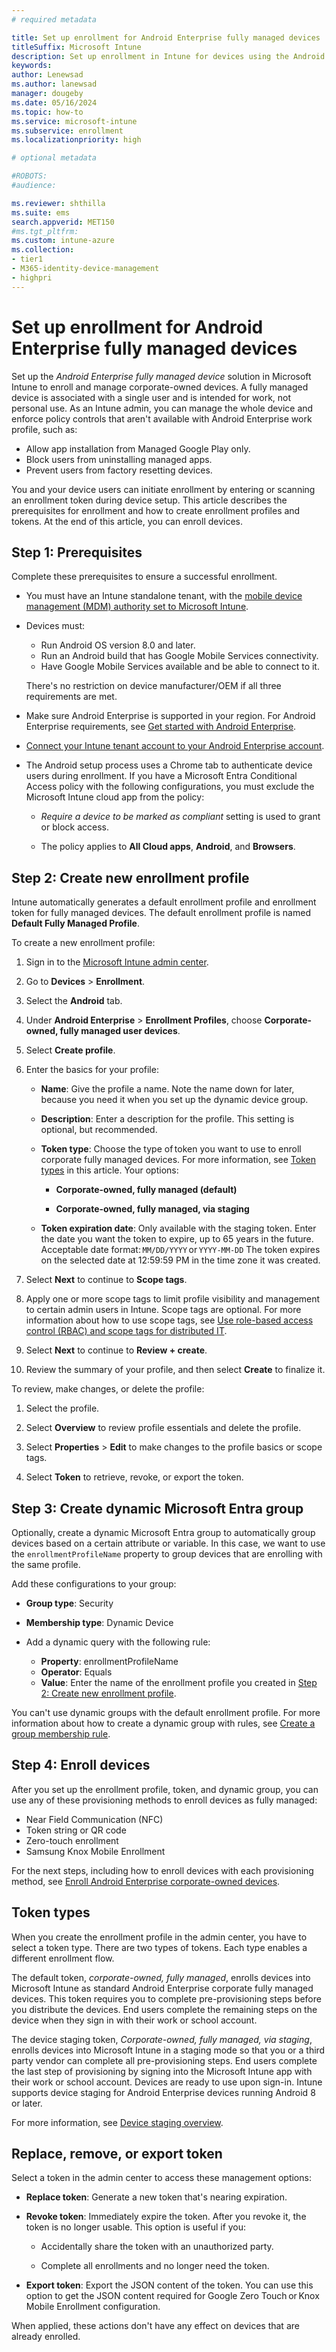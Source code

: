 ```yaml
---
# required metadata

title: Set up enrollment for Android Enterprise fully managed devices
titleSuffix: Microsoft Intune
description: Set up enrollment in Intune for devices using the Android Enterprise fully managed device management solution.
keywords:
author: Lenewsad
ms.author: lanewsad
manager: dougeby
ms.date: 05/16/2024
ms.topic: how-to
ms.service: microsoft-intune
ms.subservice: enrollment
ms.localizationpriority: high

# optional metadata

#ROBOTS:
#audience:

ms.reviewer: shthilla
ms.suite: ems
search.appverid: MET150
#ms.tgt_pltfrm:
ms.custom: intune-azure
ms.collection:
- tier1
- M365-identity-device-management
- highpri
---
```


# Set up enrollment for Android Enterprise fully managed devices  

Set up the *Android Enterprise fully managed device* solution in Microsoft Intune to enroll and manage corporate-owned devices. A fully managed device is associated with a single user and is intended for work, not personal use. As an Intune admin, you can manage the whole device and enforce policy controls that aren't available with Android Enterprise work profile, such as: 

- Allow app installation from Managed Google Play only.
- Block users from uninstalling managed apps.
- Prevent users from factory resetting devices.  

You and your device users can initiate enrollment by entering or scanning an enrollment token during device setup. This article describes the prerequisites for enrollment and how to create enrollment profiles and tokens. At the end of this article, you can enroll devices.  

## Step 1: Prerequisites  
Complete these prerequisites to ensure a successful enrollment.     

* You must have an Intune standalone tenant, with the [mobile device management (MDM) authority set to Microsoft Intune](../fundamentals/mdm-authority-set.md).  
* Devices must:  
  - Run Android OS version 8.0 and later.
  - Run an Android build that has Google Mobile Services connectivity. 
  - Have Google Mobile Services available and be able to connect to it.  
  
  There's no restriction on device manufacturer/OEM if all three requirements are met. 
 * Make sure Android Enterprise is supported in your region. For Android Enterprise requirements, see [Get started with Android Enterprise](https://support.google.com/work/android/answer/6174145?hl=en&ref_topic=6151012).  
 * [Connect your Intune tenant account to your Android Enterprise account](connect-intune-android-enterprise.md).    
 * The Android setup process uses a Chrome tab to authenticate device users during enrollment. If you have a Microsoft Entra Conditional Access policy with the following configurations, you must exclude the Microsoft Intune cloud app from the policy:  
   
     * *Require a device to be marked as compliant* setting is used to grant or block access.
       
     * The policy applies to **All Cloud apps**, **Android**, and **Browsers**.   

## Step 2: Create new enrollment profile  
Intune automatically generates a default enrollment profile and enrollment token for fully managed devices. The default enrollment profile is named **Default Fully Managed Profile**. 

To create a new enrollment profile:       

1. Sign in to the [Microsoft Intune admin center](https://go.microsoft.com/fwlink/?linkid=2109431).   
1. Go to **Devices** > **Enrollment**.  
1. Select the **Android** tab.  
1. Under **Android Enterprise** > **Enrollment Profiles**, choose **Corporate-owned, fully managed user devices**. 
1. Select **Create profile**.  
1. Enter the basics for your profile:  
    - **Name**: Give the profile a name. Note the name down for later, because you need it when you set up the dynamic device group.   

    - **Description**: Enter a description for the profile. This setting is optional, but recommended.    

    - **Token type**: Choose the type of token you want to use to enroll corporate fully managed devices. For more information, see [Token types](#token-types) in this article. Your options:  

      - **Corporate-owned, fully managed (default)**
        
      - **Corporate-owned, fully managed, via staging**  

    - **Token expiration date**: Only available with the staging token. Enter the date you want the token to expire, up to 65 years in the future. Acceptable date format: `MM/DD/YYYY` or `YYYY-MM-DD` The token expires on the selected date at 12:59:59 PM in the time zone it was created.   

1. Select **Next** to continue to **Scope tags**.  
1. Apply one or more scope tags to limit profile visibility and management to certain admin users in Intune. Scope tags are optional. For more information about how to use scope tags, see [Use role-based access control (RBAC) and scope tags for distributed IT](../fundamentals/scope-tags.md).  
1. Select **Next** to continue to **Review + create**.    
1. Review the summary of your profile, and then select **Create** to finalize it.  

To review, make changes, or delete the profile:  

1. Select the profile.
   
2. Select **Overview** to review profile essentials and delete the profile.    

3. Select **Properties** > **Edit** to make changes to the profile basics or scope tags.  

4. Select **Token** to retrieve, revoke, or export the token.  

<a name='step-3-create-dynamic-azure-ad-group'></a>

## Step 3: Create dynamic Microsoft Entra group  
Optionally, create a dynamic Microsoft Entra group to automatically group devices based on a certain attribute or variable. In this case, we want to use the `enrollmentProfileName` property to group devices that are enrolling with the same profile. 

Add these configurations to your group:    

* **Group type**: Security  
* **Membership type**: Dynamic Device  
* Add a dynamic query with the following rule:  
  
    * **Property**: enrollmentProfileName
    * **Operator**: Equals
    * **Value**: Enter the name of the enrollment profile you created in [Step 2: Create new enrollment profile](#step-2-create-new-enrollment-profile). 

You can't use dynamic groups with the default enrollment profile. For more information about how to create a dynamic group with rules, see [Create a group membership rule](/azure/active-directory/enterprise-users/groups-create-rule#to-create-a-group-membership-rule).  

## Step 4: Enroll devices  
After you set up the enrollment profile, token, and dynamic group, you can use any of these provisioning methods to enroll devices as fully managed:  

* Near Field Communication (NFC)
* Token string or QR code   
* Zero-touch enrollment
* Samsung Knox Mobile Enrollment  

For the next steps, including how to enroll devices with each provisioning method, see [Enroll Android Enterprise corporate-owned devices](android-dedicated-devices-fully-managed-enroll.md).  

## Token types   
When you create the enrollment profile in the admin center, you have to select a token type. There are two types of tokens. Each type enables a different enrollment flow.   

The default token, *corporate-owned, fully managed*, enrolls devices into Microsoft Intune as standard Android Enterprise corporate fully managed devices. This token requires you to complete pre-provisioning steps before you distribute the devices. End users complete the remaining steps on the device when they sign in with their work or school account. 

The device staging token, *Corporate-owned, fully managed, via staging*, enrolls devices into Microsoft Intune in a staging mode so that you or a third party vendor can complete all pre-provisioning steps. End users complete the last step of provisioning by signing into the Microsoft Intune app with their work or school account. Devices are ready to use upon sign-in. Intune supports device staging for Android Enterprise devices running Android 8 or later.  

For more information, see [Device staging overview](device-staging-overview.md).  

## Replace, remove, or export token  
Select a token in the admin center to access these management options:   

- **Replace token**: Generate a new token that's nearing expiration. 

- **Revoke token**: Immediately expire the token. After you revoke it, the token is no longer usable. This option is useful if you: 

  - Accidentally share the token with an unauthorized party. 

  - Complete all enrollments and no longer need the token. 

- **Export token**: Export the JSON content of the token. You can use this option to get the JSON content required for Google Zero Touch or Knox Mobile Enrollment configuration.  

When applied, these actions don't have any effect on devices that are already enrolled.    



